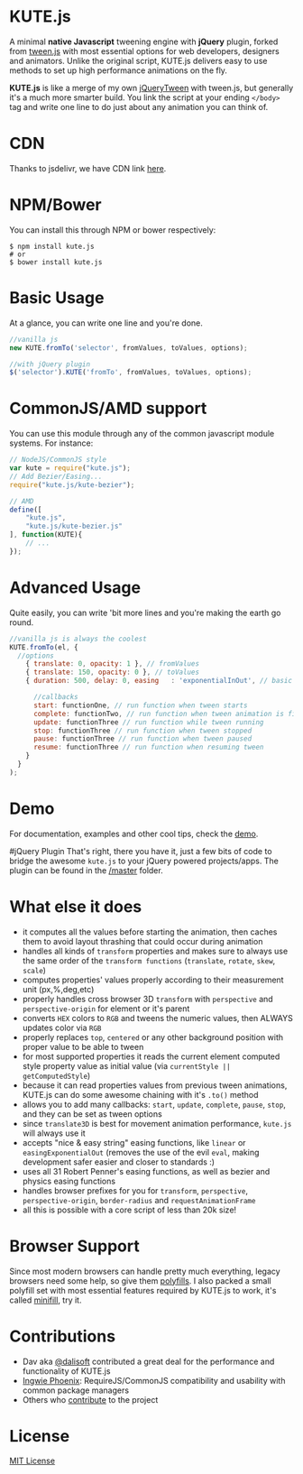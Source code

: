 # KUTE.js
A minimal <b>native Javascript</b> tweening engine with <b>jQuery</b> plugin, forked from <a href="https://github.com/tweenjs/tween.js">tween.js</a> with most essential options for web developers, designers and animators. Unlike the original script, KUTE.js delivers easy to use methods to set up high performance animations on the fly.

<b>KUTE.js</b> is like a merge of my own <a href="https://github.com/thednp/jQueryTween">jQueryTween</a> with tween.js, but generally it's a much more smarter build. You link the script at your ending <code>&lt;/body&gt;</code> tag and write one line to do just about any animation you can think of.

# CDN
Thanks to jsdelivr, we have CDN link <a target="_blank" href="http://www.jsdelivr.com/#!kute.js">here</a>.

# NPM/Bower
You can install this through NPM or bower respectively:

    $ npm install kute.js
    # or
    $ bower install kute.js

# Basic Usage
At a glance, you can write one line and you're done.
```javascript
//vanilla js
new KUTE.fromTo('selector', fromValues, toValues, options);

//with jQuery plugin
$('selector').KUTE('fromTo', fromValues, toValues, options);
```

# CommonJS/AMD support
You can use this module through any of the common javascript module systems. For instance:

```javascript
// NodeJS/CommonJS style
var kute = require("kute.js");
// Add Bezier/Easing...
require("kute.js/kute-bezier");

// AMD
define([
    "kute.js",
    "kute.js/kute-bezier.js"
], function(KUTE){
    // ...
});
```

# Advanced Usage
Quite easily, you can write 'bit more lines and you're making the earth go round.
```javascript
//vanilla js is always the coolest
KUTE.fromTo(el, {
  //options
    { translate: 0, opacity: 1 }, // fromValues
    { translate: 150, opacity: 0 }, // toValues
    { duration: 500, delay: 0, easing	: 'exponentialInOut', // basic options

      //callbacks
      start: functionOne, // run function when tween starts
      complete: functionTwo, // run function when tween animation is finished
      update: functionThree // run function while tween running    
      stop: functionThree // run function when tween stopped    
      pause: functionThree // run function when tween paused    
      resume: functionThree // run function when resuming tween    
    }
  }
);
```

# Demo
For documentation, examples and other cool tips, check the <a href="http://thednp.github.io/kute.js/">demo</a>.

#jQuery Plugin
That's right, there you have it, just a few bits of code to bridge the awesome `kute.js` to your jQuery powered projects/apps. The plugin can be found in the [/master](https://github.com/thednp/kute.js/blob/master/kute-jquery.js) folder.

# What else it does
* it computes all the values before starting the animation, then caches them to avoid layout thrashing that could occur during animation
* handles all kinds of `transform` properties and makes sure to always use the same order of the `transform functions` (`translate`, `rotate`, `skew`, `scale`)
* computes properties' values properly according to their measurement unit (px,%,deg,etc)
* properly handles cross browser 3D `transform` with `perspective` and `perspective-origin` for element or it's parent
* converts `HEX` colors to `RGB` and tweens the numeric values, then ALWAYS updates color via `RGB`
* properly replaces `top`, `centered` or any other background position with proper value to be able to tween
* for most supported properties it reads the current element computed style property value as initial value (via `currentStyle || getComputedStyle`)
* because it can read properties values from previous tween animations, KUTE.js can do some awesome chaining with it's `.to()` method
* allows you to add many callbacks: `start`, `update`, `complete`, `pause`, `stop`, and they can be set as tween options
* since `translate3D` is best for movement animation performance, `kute.js` will always use it
* accepts "nice & easy string" easing functions, like `linear` or `easingExponentialOut` (removes the use of the evil `eval`, making development safer easier and closer to standards :)
* uses all 31 Robert Penner's easing functions, as well as bezier and physics easing functions
* handles browser prefixes for you for `transform`, `perspective`, `perspective-origin`, `border-radius` and `requestAnimationFrame`
* all this is possible with a core script of less than 20k size!

# Browser Support
Since most modern browsers can handle pretty much everything, legacy browsers need some help, so give them <a href="https://cdn.polyfill.io/v2/docs/">polyfills</a>. I also packed a small polyfill set with most essential features required by KUTE.js to work, it's called [minifill](https://github.com/thednp/minifill), try it.

# Contributions
* Dav aka [@dalisoft](https://github.com/dalisoft) contributed a great deal for the performance and functionality of KUTE.js
* [Ingwie Phoenix](https://github.com/IngwiePhoenix): RequireJS/CommonJS compatibility and usability with common package managers
* Others who [contribute](https://github.com/thednp/kute.js/graphs/contributors) to the project

# License
<a href="https://github.com/thednp/kute.js/blob/master/LICENSE">MIT License</a>
